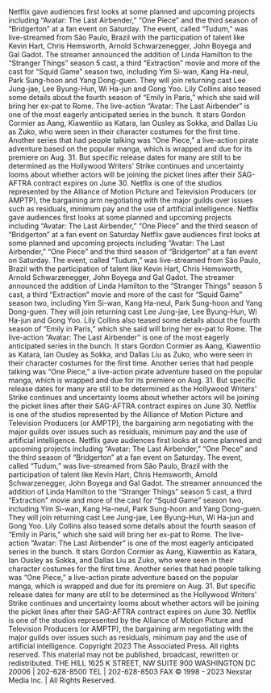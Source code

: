  Netflix gave audiences first looks at some planned and upcoming projects including “Avatar: The Last Airbender,” “One Piece” and the third season of “Bridgerton” at a fan event on Saturday. The event, called “Tudum,” was live-streamed from São Paulo, Brazil with the participation of talent like Kevin Hart, Chris Hemsworth, Arnold Schwarzenegger, John Boyega and Gal Gadot. The streamer announced the addition of Linda Hamilton to the “Stranger Things” season 5 cast, a third “Extraction” movie and more of the cast for “Squid Game” season two, including Yim Si-wan, Kang Ha-neul, Park Sung-hoon and Yang Dong-guen. They will join returning cast Lee Jung-jae, Lee Byung-Hun, Wi Ha-jun and Gong Yoo. Lily Collins also teased some details about the fourth season of “Emily in Paris,” which she said will bring her ex-pat to Rome.  The live-action “Avatar: The Last Airbender” is one of the most eagerly anticipated series in the bunch. It stars Gordon Cormier as Aang, Kiawentiio as Katara, Ian Ousley as Sokka, and Dallas Liu as Zuko, who were seen in their character costumes for the first time. Another series that had people talking was “One Piece,” a live-action pirate adventure based on the popular manga, which is wrapped and due for its premiere on Aug. 31. But specific release dates for many are still to be determined as the Hollywood Writers’ Strike continues and uncertainty looms about whether actors will be joining the picket lines after their SAG-AFTRA contract expires on June 30. Netflix is one of the studios represented by the Alliance of Motion Picture and Television Producers (or AMPTP), the bargaining arm negotiating with the major guilds over issues such as residuals, minimum pay and the use of artificial intelligence. 
Netflix gave audiences first looks at some planned and upcoming projects including “Avatar: The Last Airbender,” “One Piece” and the third season of “Bridgerton” at a fan event on Saturday Netflix gave audiences first looks at some planned and upcoming projects including “Avatar: The Last Airbender,” “One Piece” and the third season of “Bridgerton” at a fan event on Saturday. The event, called “Tudum,” was live-streamed from São Paulo, Brazil with the participation of talent like Kevin Hart, Chris Hemsworth, Arnold Schwarzenegger, John Boyega and Gal Gadot. The streamer announced the addition of Linda Hamilton to the “Stranger Things” season 5 cast, a third “Extraction” movie and more of the cast for “Squid Game” season two, including Yim Si-wan, Kang Ha-neul, Park Sung-hoon and Yang Dong-guen. They will join returning cast Lee Jung-jae, Lee Byung-Hun, Wi Ha-jun and Gong Yoo. Lily Collins also teased some details about the fourth season of “Emily in Paris,” which she said will bring her ex-pat to Rome.  The live-action “Avatar: The Last Airbender” is one of the most eagerly anticipated series in the bunch. It stars Gordon Cormier as Aang, Kiawentiio as Katara, Ian Ousley as Sokka, and Dallas Liu as Zuko, who were seen in their character costumes for the first time. Another series that had people talking was “One Piece,” a live-action pirate adventure based on the popular manga, which is wrapped and due for its premiere on Aug. 31. But specific release dates for many are still to be determined as the Hollywood Writers’ Strike continues and uncertainty looms about whether actors will be joining the picket lines after their SAG-AFTRA contract expires on June 30. Netflix is one of the studios represented by the Alliance of Motion Picture and Television Producers (or AMPTP), the bargaining arm negotiating with the major guilds over issues such as residuals, minimum pay and the use of artificial intelligence. 
Netflix gave audiences first looks at some planned and upcoming projects including “Avatar: The Last Airbender,” “One Piece” and the third season of “Bridgerton” at a fan event on Saturday. The event, called “Tudum,” was live-streamed from São Paulo, Brazil with the participation of talent like Kevin Hart, Chris Hemsworth, Arnold Schwarzenegger, John Boyega and Gal Gadot. The streamer announced the addition of Linda Hamilton to the “Stranger Things” season 5 cast, a third “Extraction” movie and more of the cast for “Squid Game” season two, including Yim Si-wan, Kang Ha-neul, Park Sung-hoon and Yang Dong-guen. They will join returning cast Lee Jung-jae, Lee Byung-Hun, Wi Ha-jun and Gong Yoo. Lily Collins also teased some details about the fourth season of “Emily in Paris,” which she said will bring her ex-pat to Rome.  The live-action “Avatar: The Last Airbender” is one of the most eagerly anticipated series in the bunch. It stars Gordon Cormier as Aang, Kiawentiio as Katara, Ian Ousley as Sokka, and Dallas Liu as Zuko, who were seen in their character costumes for the first time. Another series that had people talking was “One Piece,” a live-action pirate adventure based on the popular manga, which is wrapped and due for its premiere on Aug. 31. But specific release dates for many are still to be determined as the Hollywood Writers’ Strike continues and uncertainty looms about whether actors will be joining the picket lines after their SAG-AFTRA contract expires on June 30. Netflix is one of the studios represented by the Alliance of Motion Picture and Television Producers (or AMPTP), the bargaining arm negotiating with the major guilds over issues such as residuals, minimum pay and the use of artificial intelligence.  Copyright 2023 The Associated Press. All rights reserved. This material may not be published, broadcast, rewritten or redistributed. THE HILL 1625 K STREET, NW SUITE 900 WASHINGTON DC 20006 | 202-628-8500 TEL | 202-628-8503 FAX © 1998 - 2023 Nexstar Media Inc. | All Rights Reserved.